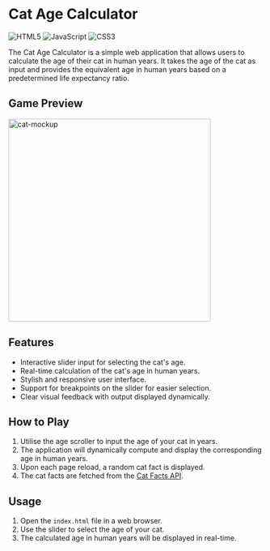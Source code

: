 # Cat Age Calculator


![HTML5](https://img.shields.io/badge/html5-E34C26.svg?style=for-the-badge&logo=html5&logoColor=white) ![JavaScript](https://img.shields.io/badge/JavaScript-F0DB4F?style=for-the-badge&logo=javascript&logoColor=323330) ![CSS3](https://img.shields.io/badge/css3-%231572B6.svg?style=for-the-badge&logo=css3&logoColor=white)

The Cat Age Calculator is a simple web application that allows users to calculate the age of their cat in human years. It takes the age of the cat as input and provides the equivalent age in human years based on a predetermined life expectancy ratio.

## Game Preview
<!-- <img src="images/cat-calculator-mockup.png" alt="cat-mockup" width="400"> -->
<img src="images/cat-age-calculator-gif.gif" alt="cat-mockup" width="400">

## Features

- Interactive slider input for selecting the cat's age.
- Real-time calculation of the cat's age in human years.
- Stylish and responsive user interface.
- Support for breakpoints on the slider for easier selection.
- Clear visual feedback with output displayed dynamically.

## How to Play
1. Utilise the age scroller to input the age of your cat in years.
2. The application will dynamically compute and display the corresponding age in human years.
3. Upon each page reload, a random cat fact is displayed.
4. The cat facts are fetched from the [Cat Facts API](https://catfact.ninja).


## Usage

1. Open the `index.html` file in a web browser.
2. Use the slider to select the age of your cat.
3. The calculated age in human years will be displayed in real-time.


